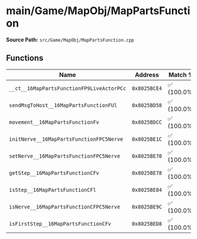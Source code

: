 # main/Game/MapObj/MapPartsFunction

**Source Path:** `src/Game/MapObj/MapPartsFunction.cpp`

## Functions

| Name | Address | Match % |
|------|---------|---------|
| `__ct__16MapPartsFunctionFP9LiveActorPCc` | `0x8025BCE4` | :white_check_mark: (100.0%) |
| `sendMsgToHost__16MapPartsFunctionFUl` | `0x8025BD58` | :white_check_mark: (100.0%) |
| `movement__16MapPartsFunctionFv` | `0x8025BDCC` | :white_check_mark: (100.0%) |
| `initNerve__16MapPartsFunctionFPC5Nerve` | `0x8025BE1C` | :white_check_mark: (100.0%) |
| `setNerve__16MapPartsFunctionFPC5Nerve` | `0x8025BE70` | :white_check_mark: (100.0%) |
| `getStep__16MapPartsFunctionCFv` | `0x8025BE78` | :white_check_mark: (100.0%) |
| `isStep__16MapPartsFunctionCFl` | `0x8025BE84` | :white_check_mark: (100.0%) |
| `isNerve__16MapPartsFunctionCFPC5Nerve` | `0x8025BE9C` | :white_check_mark: (100.0%) |
| `isFirstStep__16MapPartsFunctionCFv` | `0x8025BED8` | :white_check_mark: (100.0%) |